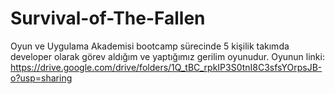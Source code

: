 # Survival-of-The-Fallen
Oyun ve Uygulama Akademisi bootcamp sürecinde 5 kişilik takımda developer olarak görev aldığım ve yaptığımız gerilim oyunudur. Oyunun linki: 
https://drive.google.com/drive/folders/1Q_tBC_rpkIP3S0tnI8C3sfsYOrpsJB-o?usp=sharing
